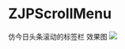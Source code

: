 # ZJPScrollMenu
仿今日头条滚动的标签栏
效果图
![](https://github.com/ZJPRENO/ZJPScrollMenu/edit/master/ZJPScrollMenu/滑动屏幕和点击标签效果图.gif)
